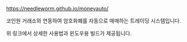 https://needleworm.github.io/moneyauto/

코인원 거래소와 연동하여 암호화폐를 자동으로 매매하는 트레이딩 시스템입니다.

위 링크에서 상세한 사용법과 윈도우용 빌드가 제공됩니다.
